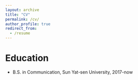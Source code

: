 ```yaml
---
layout: archive
title: "CV"
permalink: /cv/
author_profile: true
redirect_from:
  - /resume
---
```


Education
======
* B.S. in Communication, Sun Yat-sen University, 2017-now
